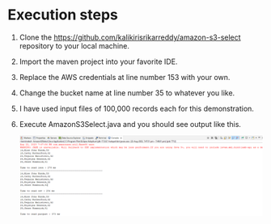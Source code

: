 # Execution steps
1. Clone the https://github.com/kalikirisrikarreddy/amazon-s3-select repository to your local machine.
2. Import the maven project into your favorite IDE.
3. Replace the AWS credentials at line number 153 with your own.
4. Change the bucket name at line number 35 to whatever you like.
5. I have used input files of 100,000 records each for this demonstration.
6. Execute AmazonS3Select.java and you should see output like this.
   
   <img src="output_screenshot.png"/>
